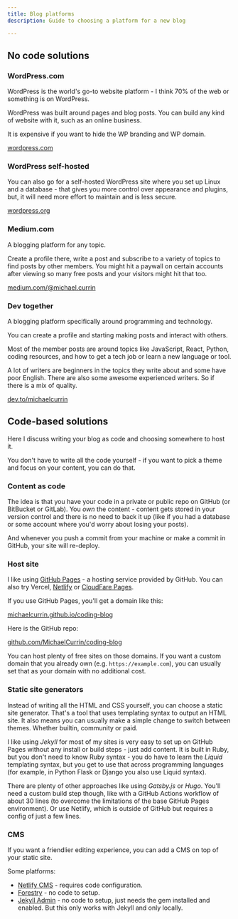 ```yaml
---
title: Blog platforms
description: Guide to choosing a platform for a new blog

---
```

## No code solutions

### WordPress.com

WordPress is the world's go-to website platform - I think 70% of the web or something is on WordPress.

WordPress was built around pages and blog posts. You can build any kind of website with it, such as an online business.

It is expensive if you want to hide the WP branding and WP domain.

[wordpress.com](https://wordpress.com/ "https://wordpress.com/")

### WordPress self-hosted

You can also go for a self-hosted WordPress site where you set up Linux and a database - that gives you more control over appearance and plugins, but, it will need more effort to maintain and is less secure.

[wordpress.org](https://wordpress.org/ "https://wordpress.org/")

### Medium.com

A blogging platform for any topic.

Create a profile there, write a post and subscribe to a variety of topics to find posts by other members. You might hit a paywall on certain accounts after viewing so many free posts and your visitors might hit that too.

[medium.com/@michael.currin](https://medium.com/@michael.currin)

### Dev together

A blogging platform specifically around programming and technology.

You can create a profile and starting making posts and interact with others.

Most of the member posts are around topics like JavaScript, React, Python, coding resources, and how to get a tech job or learn a new language or tool.

A lot of writers are beginners in the topics they write about and some have poor English. There are also some awesome experienced writers. So if there is a mix of quality.

[dev.to/michaelcurrin](dev.to/michaelcurrin/)

## Code-based solutions

Here I discuss writing your blog as code and choosing somewhere to host it.

You don't have to write all the code yourself - if you want to pick a theme and focus on your content, you can do that.

### Content as code

The idea is that you have your code in a private or public repo on GitHub (or BitBucket or GitLab). You _own_ the content - content gets stored in your version control and there is no need to back it up (like if you had a database or some account where you'd worry about losing your posts).

And whenever you push a commit from your machine or make a commit in GitHub, your site will re-deploy.

### Host site

I like using [GitHub Pages](https://pages.github.com/) - a hosting service provided by GitHub. You can also try Vercel, [Netlify](https://netlify.com) or [CloudFare Pages](https://pages.cloudflare.com/).

If you use GitHub Pages, you'll get a domain like this:

[michaelcurrin.github.io/coding-blog](https://michaelcurrin.github.io/coding-blog/ "https://michaelcurrin.github.io/coding-blog/")

Here is the GitHub repo:

[github.com/MichaelCurrin/coding-blog](https://github.com/MichaelCurrin/coding-blog "https://github.com/MichaelCurrin/coding-blog")

You can host plenty of free sites on those domains. If you want a custom domain that you already own (e.g. `https://example.com`), you can usually set that as your domain with no additional cost.

### Static site generators

Instead of writing all the HTML and CSS yourself, you can choose a static site generator. That's a tool that uses templating syntax to output an HTML site. It also means you can usually make a simple change to switch between themes. Whether builtin, community or paid.

I like using _Jekyll_ for most of my sites is very easy to set up on GitHub Pages without any install or build steps - just add content. It is built in Ruby, but you don't need to know Ruby syntax - you do have to learn the _Liquid_ templating syntax, but you get to use that across programming languages (for example, in Python Flask or Django you also use Liquid syntax).

There are plenty of other approaches like using _Gatsby.js_ or _Hugo_. You'll need a custom build step though, like with a GitHub Actions workflow of about 30 lines (to overcome the limitations of the base GitHub Pages environment). Or use Netlify, which is outside of GitHub but requires a config of just a few lines.

### CMS

If you want a friendlier editing experience, you can add a CMS on top of your static site.

Some platforms:

* [Netlify CMS](https://www.netlifycms.org/) - requires code configuration.
* [Forestry](https://forestry.io) - no code to setup.
* [Jekyll Admin](https://jekyll.github.io/jekyll-admin/) - no code to setup, just needs the gem installed and enabled. But this only works with Jekyll and only locally.
